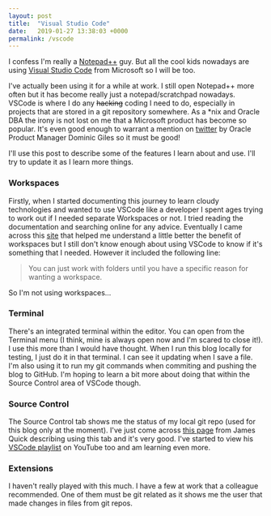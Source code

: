 ```yaml
---
layout: post
title:  "Visual Studio Code"
date:   2019-01-27 13:38:03 +0000
permalink: /vscode
---
```


I confess I'm really a [Notepad++](https://notepad-plus-plus.org/) guy. But all the cool kids nowadays are using [Visual Studio Code](https://code.visualstudio.com/) from Microsoft so I will be too.

I've actually been using it for a while at work. I still open Notepad++ more often but it has become really just a notepad/scratchpad nowadays. VSCode is where I do any ~~hacking~~ coding I need to do, especially in projects that are stored in a git repository somewhere. As a *nix and Oracle DBA the irony is not lost on me that a Microsoft product has become so popular. It's even good enough to warrant a mention on [twitter](https://twitter.com/dominic_giles/status/1088423676251389952) by Oracle Product Manager Dominic Giles so it must be good!

I'll use this post to describe some of the features I learn about and use. I'll try to update it as I learn more things.

### Workspaces
Firstly, when I started documenting this journey to learn cloudy technologies and wanted to use VSCode like a developer I spent ages trying to work out if I needed separate Workspaces or not. I tried reading the documentation and searching online for any advice. Eventually I came across this [site](https://flaviocopes.com/vscode/#workspaces) that helped me understand a little better the benefit of workspaces but I still don't know enough about using VSCode to know if it's something that I needed. However it included the following line:
> You can just work with folders until you have a specific reason for wanting a workspace.

So I'm not using workspaces...

### Terminal
There's an integrated terminal within the editor. You can open from the Terminal menu (I think, mine is always open now and I'm scared to close it!). I use this more than I would have thought. When I run this blog locally for testing, I just do it in that terminal. I can see it updating when I save a file. I'm also using it to run my git commands when commiting and pushing the blog to GitHub. I'm hoping to learn a bit more about doing that within the Source Control area of VSCode though.

### Source Control
The Source Control tab shows me the status of my local git repo (used for this blog only at the moment). I've just come across [this page](https://scotch.io/tutorials/git-integration-in-visual-studio-code) from James Quick describing using this tab and it's very good. I've started to view his [VSCode playlist](https://www.youtube.com/playlist?list=PLDlWc9AfQBfZneYg7_KNOwCjy-AcJmtHb) on YouTube too and am learning even more.

### Extensions
I haven't really played with this much. I have a few at work that a colleague recommended. One of them must be git related as it shows me the user that made changes in files from git repos. 